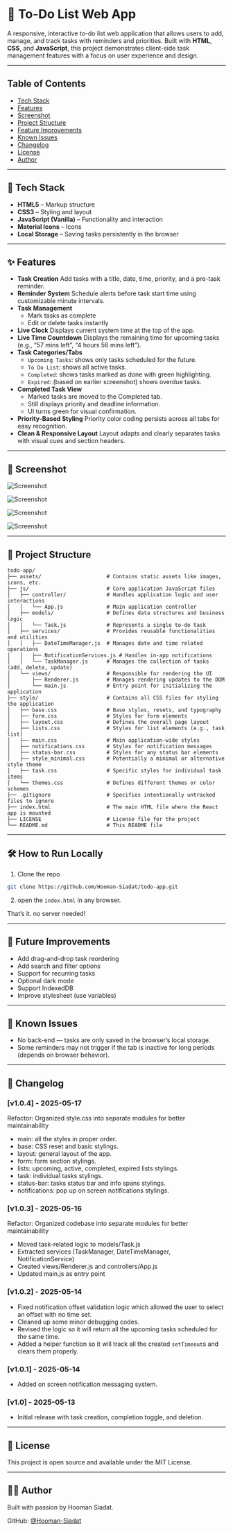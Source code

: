 # 📝 To-Do List Web App

A responsive, interactive to-do list web application that allows users to add, manage, and track tasks with reminders and priorities. Built with **HTML**, **CSS**, and **JavaScript**, this project demonstrates client-side task management features with a focus on user experience and design.

---

## Table of Contents

- [Tech Stack](#teck-stack)
- [Features](#features)
- [Screenshot](#screenshot)
- [Project Structure](#project-structure)
- [Feature Improvements](#feature-improvements)
- [Known Issues](#known-issues)
- [Changelog](#changelog)
- [License](#license)
- [Author](#author)

---

## 🔧 Tech Stack

- **HTML5** – Markup structure  
- **CSS3** – Styling and layout  
- **JavaScript (Vanilla)** – Functionality and interaction  
- **Material Icons** – Icons  
- **Local Storage** – Saving tasks persistently in the browser  

---

## ✨ Features

- **Task Creation** 
  Add tasks with a title, date, time, priority, and a pre-task reminder.
- **Reminder System** 
  Schedule alerts before task start time using customizable minute intervals.
- **Task Management**
  - Mark tasks as complete
  - Edit or delete tasks instantly
- **Live Clock**
  Displays current system time at the top of the app.
- **Live Time Countdown**
   Displays the remaining time for upcoming tasks (e.g., “57 mins left”, “4 hours 56 mins left”).
- **Task Categories/Tabs**
  - `Upcoming Tasks`: shows only tasks scheduled for the future.
  - `To Do List`: shows all active tasks.
  - `Completed`: shows tasks marked as done with green highlighting.
  - `Expired`: (based on earlier screenshot) shows overdue tasks.
- **Completed Task View**
  - Marked tasks are moved to the Completed tab.
  - Still displays priority and deadline information.
  - UI turns green for visual confirmation.
- **Priority-Based Styling**
   Priority color coding persists across all tabs for easy recognition.
- **Clean & Responsive Layout**
   Layout adapts and clearly separates tasks with visual cues and section headers.

---

## 📸 Screenshot

![Screenshot](assets/screenshot1.png)

![Screenshot](assets/screenshot2.png)

![Screenshot](assets/screenshot3.png)

![Screenshot](assets/screenshot4.png)

---

## 📁 Project Structure

```
todo-app/
├── assets/                		# Contains static assets like images, icons, etc.
├── js/                    		# Core application JavaScript files
│   ├── controller/        		# Handles application logic and user interactions
│   │   └── App.js          	# Main application controller
│   ├── models/             	# Defines data structures and business logic
│   │   └── Task.js         	# Represents a single to-do task
│   ├── services/           	# Provides reusable functionalities and utilities
│   │   ├── DateTimeManager.js  # Manages date and time related operations
│   │   ├── NotificationServices.js # Handles in-app notifications
│   │   └── TaskManager.js  	# Manages the collection of tasks (add, delete, update)
│   └── views/              	# Responsible for rendering the UI
│       ├── Renderer.js     	# Manages rendering updates to the DOM
│       └── main.js         	# Entry point for initializing the application
├── style/                  	# Contains all CSS files for styling the application
│   ├── base.css            	# Base styles, resets, and typography
│   ├── form.css            	# Styles for form elements
│   ├── layout.css          	# Defines the overall page layout
│   ├── lists.css           	# Styles for list elements (e.g., task list)
│   ├── main.css            	# Main application-wide styles
│   ├── notifications.css   	# Styles for notification messages
│   ├── status-bar.css      	# Styles for any status bar elements
│   ├── style_minimal.css   	# Potentially a minimal or alternative style theme
│   ├── task.css            	# Specific styles for individual task items
│   └── themes.css          	# Defines different themes or color schemes
├── .gitignore              	# Specifies intentionally untracked files to ignore
├── index.html              	# The main HTML file where the React app is mounted
├── LICENSE                 	# License file for the project
└── README.md               	# This README file
```

---

## 🛠 How to Run Locally

1. Clone the repo
```bash
git clone https://github.com/Hooman-Siadat/todo-app.git
```

2. open the `index.html` in any browser.

That’s it. no server needed!

---

## 📌 Future Improvements

- Add drag-and-drop task reordering
- Add search and filter options
- Support for recurring tasks
- Optional dark mode
- Support IndexedDB
- Improve stylesheet (use variables)

---

## 🐞 Known Issues

- No back-end — tasks are only saved in the browser’s local storage.
- Some reminders may not trigger if the tab is inactive for long periods (depends on browser behavior).

---

## 🔄 Changelog

### [v1.0.4] - 2025-05-17

Refactor: Organized style.css into separate modules for better maintainability

- main: all the styles in proper order.
- base: CSS reset and basic stylings.
- layout: general layout of the app.
- form: form section stylings.
- lists: upcoming, active, completed, expired lists stylings.
- task: individual tasks stylings.
- status-bar: tasks status bar and info spans stylings.
- notifications: pop up on screen notifications stylings.

### [v1.0.3] - 2025-05-16

Refactor: Organized codebase into separate modules for better maintainability

- Moved task-related logic to models/Task.js
- Extracted services (TaskManager, DateTimeManager, NotificationService)
- Created views/Renderer.js and controllers/App.js
- Updated main.js as entry point

### [v1.0.2] - 2025-05-14

- Fixed notification offset validation logic which allowed the user to select an offset with no time set.
- Cleaned up some minor debugging codes.
- Revised the logic so it will return all the upcoming tasks scheduled for the same time.
- Added a helper function so it will track all the created `setTimeout`s and clears them properly.

### [v1.0.1] - 2025-05-14

- Added on screen notification messaging system.

### [v1.0] - 2025-05-13

- Initial release with task creation, completion toggle, and deletion.

---

## 📄 License

This project is open source and available under the MIT License.

---

## 🙋‍♂️ Author

Built with passion by Hooman Siadat.

GitHub: [@Hooman-Siadat](https://github.com/Hooman-Siadat)
